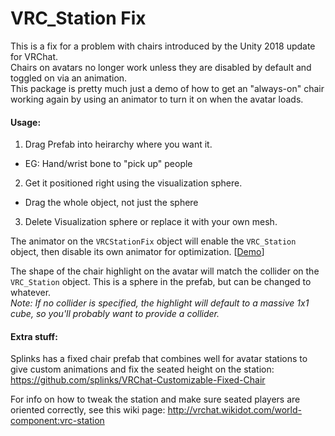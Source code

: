 # VRC_Station Fix
This is a fix for a problem with chairs introduced by the Unity 2018 update for VRChat.  
Chairs on avatars no longer work unless they are disabled by default and toggled on via an animation.  
This package is pretty much just a demo of how to get an "always-on" chair working again by using an animator to turn it on when the avatar loads.

#### Usage:
1. Drag Prefab into heirarchy where you want it.
 * EG: Hand/wrist bone to "pick up" people
2. Get it positioned right using the visualization sphere.
 * Drag the whole object, not just the sphere
3. Delete Visualization sphere or replace it with your own mesh.

The animator on the `VRCStationFix` object will enable the `VRC_Station` object, then disable its own animator for optimization. [[Demo](https://i.imgur.com/PcuEBAJ.mp4)]

The shape of the chair highlight on the avatar will match the collider on the `VRC_Station` object.  This is a sphere in the prefab, but can be changed to whatever.  
*Note: If no collider is specified, the highlight will default to a massive 1x1 cube, so you'll probably want to provide a collider.*

#### Extra stuff:
Splinks has a fixed chair prefab that combines well for avatar stations to give custom animations and fix the seated height on the station: https://github.com/splinks/VRChat-Customizable-Fixed-Chair

For info on how to tweak the station and make sure seated players are oriented correctly, see this wiki page: http://vrchat.wikidot.com/world-component:vrc-station
